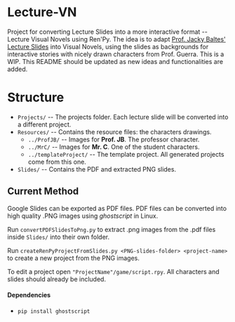 # Lecture-VN
Project for converting Lecture Slides into a more interactive format -- Lecture Visual Novels using Ren'Py. The idea is to adapt [Prof. Jacky Baltes' Lecture Slides](https://sites.google.com/site/jackybaltes/home/jacky-baltes-teaching) into Visual Novels, using the slides as backgrounds for interactive stories with nicely drawn characters from Prof. Guerra.
This is a WIP. This README should be updated as new ideas and functionalities are added.

# Structure
- `Projects/` -- The projects folder. Each lecture slide will be converted into a different project.
- `Resources/` -- Contains the resource files: the characters drawings.
	- `../ProfJB/` -- Images for **Prof. JB**. The professor character.
	- `../MrC/` -- Images for **Mr. C**. One of the student characters.
	- `../templateProject/` -- The template project. All generated projects come from this one.
- `Slides/` -- Contains the PDF and extracted PNG slides.
	
## Current Method
Google Slides can be exported as PDF files. PDF files can be converted into high quality .PNG images using *ghostscript* in Linux.

Run `convertPDFSlidesToPng.py` to extract .png images from the .pdf files inside `Slides/` into their own folder. 

Run `createRenPyProjectFromSlides.py <PNG-slides-folder> <project-name>` to create a new project from the PNG images.

To edit a project open `"ProjectName"/game/script.rpy`. All characters and slides should already be included.

#### Dependencies

- `pip install ghostscript`
